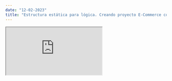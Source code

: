 ```yaml
---
date: "12-02-2023"
title: "Estructura estática para lógica. Creando proyecto E-Commerce con Angular, día 05"
---
```

<iframe src="https://www.youtube.com/embed/7-lzx_K-cTk" allowfullscreen></iframe>
